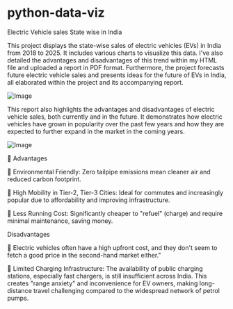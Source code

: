 # python-data-viz
Electric Vehicle sales State wise in India

This project displays the state-wise sales of electric vehicles (EVs) in India from 2018 to 2025.
It includes various charts to visualize this data. I've also detailed the advantages and disadvantages of this trend within my HTML file and uploaded a report in PDF format. Furthermore, the project forecasts future electric vehicle sales and presents ideas for the future of EVs in India, all elaborated within the project and its accompanying report.

![Image](https://github.com/user-attachments/assets/4fc6fc32-51fd-4a32-b9a6-e4ec5ad5a0fa)

This report also highlights the advantages and disadvantages of electric vehicle sales, both currently and in the future.
It demonstrates how electric vehicles have grown in popularity over the past few years and how they are expected to further expand in the market in the coming years.

![Image](https://github.com/user-attachments/assets/1b689a46-b7f3-4023-9d6f-8fd8f1624abc)


 Advantages

 Environmental Friendly: Zero tailpipe emissions mean cleaner air and reduced 
carbon footprint.

 High Mobility in Tier-2, Tier-3 Cities: Ideal for commutes and increasingly 
popular due to affordability and improving infrastructure.

 Less Running Cost: Significantly cheaper to "refuel" (charge) and require 
minimal maintenance, saving money.


Disadvantages

 Electric vehicles often have a high upfront cost, and they don't seem to fetch a good 
price in the second-hand market either."

 Limited Charging Infrastructure: The availability of public charging stations, 
especially fast chargers, is still insufficient across India. This creates "range 
anxiety" and inconvenience for EV owners, making long-distance travel 
challenging compared to the widespread network of petrol pumps.

